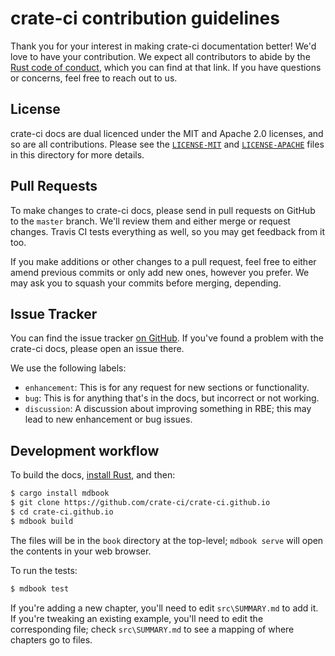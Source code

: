 # crate-ci contribution guidelines

Thank you for your interest in making crate-ci documentation
better! We'd love to have your contribution. We expect all contributors to
abide by the [Rust code of conduct], which you can find at that link. If you
have questions or concerns, feel free to reach out to us.

[Rust code of conduct]: https://www.rust-lang.org/en-US/conduct.html

## License

crate-ci docs are dual licenced under the MIT and Apache 2.0 licenses, and so are all
contributions. Please see the [`LICENSE-MIT`] and [`LICENSE-APACHE`] files in
this directory for more details.

[`LICENSE-MIT`]: https://github.com/rust-lang/rust-by-example/blob/master/LICENSE-MIT
[`LICENSE-APACHE`]: https://github.com/rust-lang/rust-by-example/blob/master/LICENSE-APACHE

## Pull Requests

To make changes to crate-ci docs, please send in pull requests on GitHub to the `master`
branch. We'll review them and either merge or request changes. Travis CI tests
everything as well, so you may get feedback from it too.

If you make additions or other changes to a pull request, feel free to either amend
previous commits or only add new ones, however you prefer. We may ask you to squash
your commits before merging, depending.


## Issue Tracker

You can find the issue tracker [on
GitHub](https://github.com/crate-ci/crate-ci.github.io/issues). If you've found a
problem with the crate-ci docs, please open an issue there.

We use the following labels:

* `enhancement`: This is for any request for new sections or functionality.
* `bug`: This is for anything that's in the docs, but incorrect or not working.
* `discussion`: A discussion about improving something in RBE; this may lead to new
  enhancement or bug issues.

## Development workflow

To build the docs, [install Rust], and then:

```bash
$ cargo install mdbook
$ git clone https://github.com/crate-ci/crate-ci.github.io
$ cd crate-ci.github.io
$ mdbook build
```

[install Rust]: http://rust-lang.org/install.html

The files will be in the `book` directory at the top-level; `mdbook serve` will
open the contents in your web browser.

To run the tests:

```bash
$ mdbook test
```

If you're adding a new chapter, you'll need to edit `src\SUMMARY.md` to add it. If
you're tweaking an existing example, you'll need to edit the corresponding file; check
`src\SUMMARY.md` to see a mapping of where chapters go to files.
